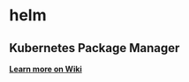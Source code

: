 # helm
Kubernetes Package Manager
---
**[Learn more on Wiki](https://github.com/tanalam2411/helm/wiki)**
